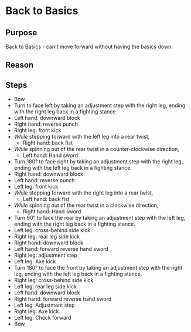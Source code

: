 # Back to Basics

## Purpose
Back to Basics - can't move forward without having the basics down.

## Reason


## Steps
- Bow
- Turn to face left by taking an adjustment step with the right leg, ending with the right leg back in a fighting stance 
- Left hand: downward block
- Right hand: reverse punch
- Right leg: front kick
- *While* stepping forward with the left leg into a rear twist,
  - Right hand: back fist
- *While* spinning out of the rear twist in a counter-clockwise direction,
  - Left hand: Hand sword
- Turn 180&deg; to face right by taking an adjustment step with the right leg, ending with the left leg back in a fighting stance.
- Right hand: downward block
- Left hand: reverse punch
- Left leg: front kick
- *While* stepping forward with the right leg into a rear twist,
  - Left hand: back fist
- *While* spinning out of the rear twist in a clockwise direction,
  - Right hand: Hand sword
- Turn 90&deg; to face the rear by taking an adjustment step with the left leg, ending with the right leg back in a fighting stance.
- Left leg: cross-behind side kick
- Right leg: rear leg side kick
- Right hand: downward block
- Left hand: forward reverse hand sword
- Right leg: adjustment step
- Left leg: Axe kick
- Turn 180&deg; to face the front by taking an adjustment step with the right leg, ending with the left leg back in a fighting stance.
- Right leg: cross-behind side kick
- Left leg: rear leg side kick
- Left hand: downward block
- Right hand: forward reverse hand sword
- Left leg: Adjustment step
- Right leg: Axe kick
- Left leg: Check forward
- Bow
